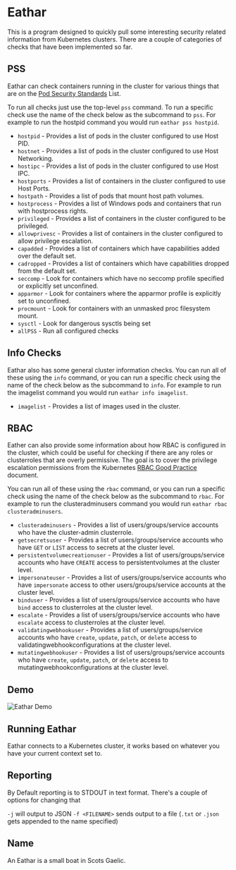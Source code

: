 # Eathar

This is a program designed to quickly pull some interesting security related information from Kubernetes clusters. There are a couple of categories of checks that have been implemented so far.

## PSS

Eathar can check containers running in the cluster for various things that are on the [Pod Security Standards](https://kubernetes.io/docs/concepts/security/pod-security-standards/) List.

To run all checks just use the top-level `pss` command. To run a specific check use the name of the check below as the subcommand to `pss`. For example to run the hostpid command you would run `eathar pss hostpid`.

- `hostpid` - Provides a list of pods in the cluster configured to use Host PID.
- `hostnet` - Provides a list of pods in the cluster configured to use Host Networking.
- `hostipc` - Provides a list of pods in the cluster configured to use Host IPC.
- `hostports` - Provides a list of containers in the cluster configured to use Host Ports.
- `hostpath` - Provides a list of pods that mount host path volumes.
- `hostprocess` - Provides a list of Windows pods and containers that run with hostprocess rights.
- `privileged` - Provides a list of containers in the cluster configured to be privileged.
- `allowprivesc` - Provides a list of containers in the cluster configured to allow privilege escalation.
- `capadded` - Provides a list of containers which have capabilities added over the default set.
- `cadropped` - Provides a list of containers which have capabilities dropped from the default set.
- `seccomp` - Look for containers which have no seccomp profile specified or explicitly set unconfined.
- `apparmor` - Look for containers where the apparmor profile is explicitly set to unconfined.
- `procmount` - Look for containers with an unmasked proc filesystem mount.
- `sysctl` - Look for dangerous sysctls being set
- `allPSS` - Run all configured checks

## Info Checks

Eathar also has some general cluster information checks. You can run all of these using the `info` command, or you can run a specific check using the name of the check below as the subcommand to `info`. For example to run the imagelist command you would run `eathar info imagelist`.

- `imagelist` - Provides a list of images used in the cluster.

## RBAC

Eather can also provide some information about how RBAC is configured in the cluster, which could be useful for checking if there are any roles or clusterroles that are overly permissive. The goal is to cover the privilege escalation permissions from the Kubernetes [RBAC Good Practice](https://kubernetes.io/docs/concepts/security/rbac-good-practices/#privilege-escalation-risks) document.

You can run all of these using the `rbac` command, or you can run a specific check using the name of the check below as the subcommand to `rbac`. For example to run the clusteradminusers command you would run `eathar rbac clusteradminusers`.
 
 - `clusteradminusers` - Provides a list of users/groups/service accounts who have the cluster-admin clusterrole.
 - `getsecretsuser` - Provides a list of users/groups/service accounts who have `GET` or `LIST` access to secrets at the cluster level.
 - `persistentvolumecreationuser` - Provides a list of users/groups/service accounts who have `CREATE` access to persistentvolumes at the cluster level. 
 - `impersonateuser` - Provides a list of users/groups/service accounts who have `impersonate` access to other users/groups/service accounts at the cluster level.
 - `binduser` - Provides a list of users/groups/service accounts who have `bind` access to clusterroles at the cluster level.
 - `escalate` - Provides a list of users/groups/service accounts who have `escalate` access to clusterroles at the cluster level.
 - `validatingwebhookuser` - Provides a list of users/groups/service accounts who have `create`,  `update`, `patch`, or `delete` access to validatingwebhookconfigurations at the cluster level.
 - `mutatingwebhookuser` - Provides a list of users/groups/service accounts who have `create`,  `update`, `patch`, or `delete` access to mutatingwebhookconfigurations at the cluster level.


## Demo

![Eathar Demo](https://user-images.githubusercontent.com/68317/183242375-5420ce90-26aa-4d36-bae0-1583dfec1dd8.gif)

## Running Eathar

Eathar connects to a Kubernetes cluster, it works based on whatever you have your current context set to.

## Reporting

By Default reporting is to STDOUT in text format. There's a couple of options for changing that

`-j` will output to JSON
`-f <FILENAME>` sends output to a file (`.txt` or `.json` gets appended to the name specified)

## Name

An Eathar is a small boat in Scots Gaelic.